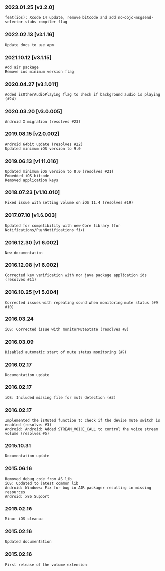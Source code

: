 ### 2023.01.25 [v3.2.0]

```
feat(ios): Xcode 14 update, remove bitcode and add no-objc-msgsend-selector-stubs compiler flag 
```

### 2022.02.13 [v3.1.16]

```
Update docs to use apm
```

### 2021.10.12 [v3.1.15]

```
Add air package
Remove ios minimum version flag
```



### 2020.04.27 [v3.1.011]

```
Added isOtherAudioPlaying flag to check if background audio is playing (#24)
```


### 2020.03.20 [v3.0.005]

```
Android X migration (resolves #23)
```


### 2019.08.15 [v2.0.002]

```
Android 64bit update (resolves #22)
Updated minimum iOS version to 9.0
```


### 2019.06.13 [v1.11.016]

```
Updated minimum iOS version to 8.0 (resolves #21)
Embedded iOS bitcode
Removed application keys 
```


### 2018.07.23 [v1.10.010]

```
Fixed issue with setting volume on iOS 11.4 (resolves #19)
```


### 2017.07.10 [v1.6.003]

```
Updated for compatibility with new Core library (for Notifications/PushNotifications fix)
```


### 2016.12.30 [v1.6.002]

```
New documentation
```


### 2016.12.08 [v1.6.002]

```
Corrected key verification with non java package application ids (resolves #11)
```


### 2016.10.25 [v1.5.004]

```
Corrected issues with repeating sound when monitoring mute status (#9 #10)
```


### 2016.03.24

```
iOS: Corrected issue with monitorMuteState (resolves #8)
```


### 2016.03.09

```
Disabled automatic start of mute status monitoring (#7)
```


### 2016.02.17

```
Documentation update
```


### 2016.02.17

```
iOS: Included missing file for mute detection (#3)
```


### 2016.02.17

```
Implemented the isMuted function to check if the device mute switch is enabled (resolves #3)
Android: Android: Added STREAM_VOICE_CALL to control the voice stream volume (resolves #5)
```


### 2015.10.31

```
Documentation update
```


### 2015.06.16

```
Removed debug code from AS lib
iOS: Updated to latest common lib
Android: Windows: Fix for bug in AIR packager resulting in missing resources
Android: x86 Support
```


### 2015.02.16

```
Minor iOS cleanup
```


### 2015.02.16

```
Updated documentation
```


### 2015.02.16

```
First release of the volume extension
```
